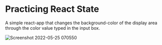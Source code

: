 # Practicing React State

A simple react-app that changes the background-color of the display area through the color value typed in the input box.

![Screenshot 2022-05-25 070550](https://user-images.githubusercontent.com/85868026/170177794-a29f0c6c-f1d9-4420-a4d2-878f40d29d26.png)
